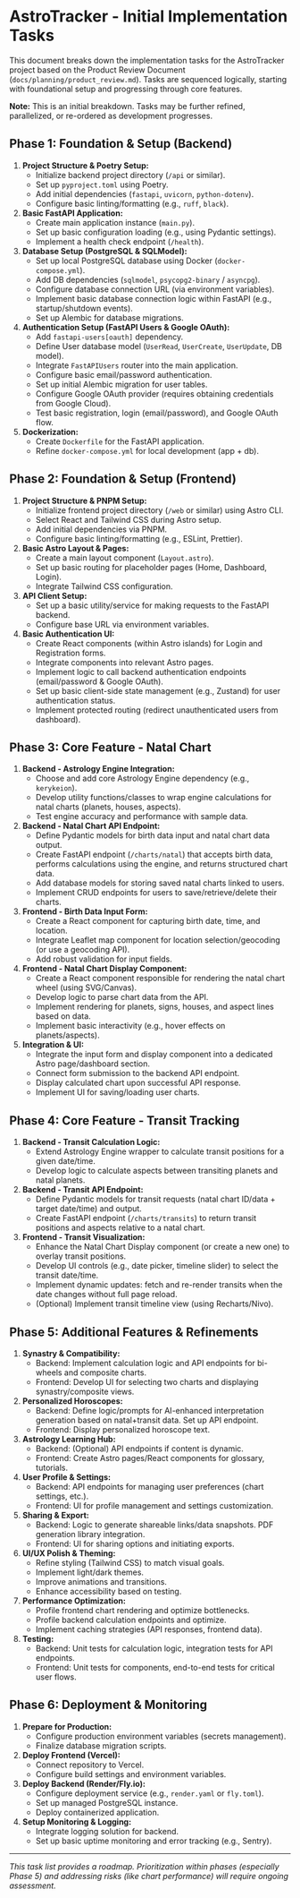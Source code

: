 # AstroTracker - Initial Implementation Tasks

This document breaks down the implementation tasks for the AstroTracker project based on the Product Review Document (`docs/planning/product_review.md`). Tasks are sequenced logically, starting with foundational setup and progressing through core features.

**Note:** This is an initial breakdown. Tasks may be further refined, parallelized, or re-ordered as development progresses.

## Phase 1: Foundation & Setup (Backend)

1.  **Project Structure & Poetry Setup:**
    *   Initialize backend project directory (`/api` or similar).
    *   Set up `pyproject.toml` using Poetry.
    *   Add initial dependencies (`fastapi`, `uvicorn`, `python-dotenv`).
    *   Configure basic linting/formatting (e.g., `ruff`, `black`).
2.  **Basic FastAPI Application:**
    *   Create main application instance (`main.py`).
    *   Set up basic configuration loading (e.g., using Pydantic settings).
    *   Implement a health check endpoint (`/health`).
3.  **Database Setup (PostgreSQL & SQLModel):**
    *   Set up local PostgreSQL database using Docker (`docker-compose.yml`).
    *   Add DB dependencies (`sqlmodel`, `psycopg2-binary` / `asyncpg`).
    *   Configure database connection URL (via environment variables).
    *   Implement basic database connection logic within FastAPI (e.g., startup/shutdown events).
    *   Set up Alembic for database migrations.
4.  **Authentication Setup (FastAPI Users & Google OAuth):**
    *   Add `fastapi-users[oauth]` dependency.
    *   Define User database model (`UserRead`, `UserCreate`, `UserUpdate`, DB model).
    *   Integrate `FastAPIUsers` router into the main application.
    *   Configure basic email/password authentication.
    *   Set up initial Alembic migration for user tables.
    *   Configure Google OAuth provider (requires obtaining credentials from Google Cloud).
    *   Test basic registration, login (email/password), and Google OAuth flow.
5.  **Dockerization:**
    *   Create `Dockerfile` for the FastAPI application.
    *   Refine `docker-compose.yml` for local development (app + db).

## Phase 2: Foundation & Setup (Frontend)

1.  **Project Structure & PNPM Setup:**
    *   Initialize frontend project directory (`/web` or similar) using Astro CLI.
    *   Select React and Tailwind CSS during Astro setup.
    *   Add initial dependencies via PNPM.
    *   Configure basic linting/formatting (e.g., ESLint, Prettier).
2.  **Basic Astro Layout & Pages:**
    *   Create a main layout component (`Layout.astro`).
    *   Set up basic routing for placeholder pages (Home, Dashboard, Login).
    *   Integrate Tailwind CSS configuration.
3.  **API Client Setup:**
    *   Set up a basic utility/service for making requests to the FastAPI backend.
    *   Configure base URL via environment variables.
4.  **Basic Authentication UI:**
    *   Create React components (within Astro islands) for Login and Registration forms.
    *   Integrate components into relevant Astro pages.
    *   Implement logic to call backend authentication endpoints (email/password & Google OAuth).
    *   Set up basic client-side state management (e.g., Zustand) for user authentication status.
    *   Implement protected routing (redirect unauthenticated users from dashboard).

## Phase 3: Core Feature - Natal Chart

1.  **Backend - Astrology Engine Integration:**
    *   Choose and add core Astrology Engine dependency (e.g., `kerykeion`).
    *   Develop utility functions/classes to wrap engine calculations for natal charts (planets, houses, aspects).
    *   Test engine accuracy and performance with sample data.
2.  **Backend - Natal Chart API Endpoint:**
    *   Define Pydantic models for birth data input and natal chart data output.
    *   Create FastAPI endpoint (`/charts/natal`) that accepts birth data, performs calculations using the engine, and returns structured chart data.
    *   Add database models for storing saved natal charts linked to users.
    *   Implement CRUD endpoints for users to save/retrieve/delete their charts.
3.  **Frontend - Birth Data Input Form:**
    *   Create a React component for capturing birth date, time, and location.
    *   Integrate Leaflet map component for location selection/geocoding (or use a geocoding API).
    *   Add robust validation for input fields.
4.  **Frontend - Natal Chart Display Component:**
    *   Create a React component responsible for rendering the natal chart wheel (using SVG/Canvas).
    *   Develop logic to parse chart data from the API.
    *   Implement rendering for planets, signs, houses, and aspect lines based on data.
    *   Implement basic interactivity (e.g., hover effects on planets/aspects).
5.  **Integration & UI:**
    *   Integrate the input form and display component into a dedicated Astro page/dashboard section.
    *   Connect form submission to the backend API endpoint.
    *   Display calculated chart upon successful API response.
    *   Implement UI for saving/loading user charts.

## Phase 4: Core Feature - Transit Tracking

1.  **Backend - Transit Calculation Logic:**
    *   Extend Astrology Engine wrapper to calculate transit positions for a given date/time.
    *   Develop logic to calculate aspects between transiting planets and natal planets.
2.  **Backend - Transit API Endpoint:**
    *   Define Pydantic models for transit requests (natal chart ID/data + target date/time) and output.
    *   Create FastAPI endpoint (`/charts/transits`) to return transit positions and aspects relative to a natal chart.
3.  **Frontend - Transit Visualization:**
    *   Enhance the Natal Chart Display component (or create a new one) to overlay transit positions.
    *   Develop UI controls (e.g., date picker, timeline slider) to select the transit date/time.
    *   Implement dynamic updates: fetch and re-render transits when the date changes without full page reload.
    *   (Optional) Implement transit timeline view (using Recharts/Nivo).

## Phase 5: Additional Features & Refinements

1.  **Synastry & Compatibility:**
    *   Backend: Implement calculation logic and API endpoints for bi-wheels and composite charts.
    *   Frontend: Develop UI for selecting two charts and displaying synastry/composite views.
2.  **Personalized Horoscopes:**
    *   Backend: Define logic/prompts for AI-enhanced interpretation generation based on natal+transit data. Set up API endpoint.
    *   Frontend: Display personalized horoscope text.
3.  **Astrology Learning Hub:**
    *   Backend: (Optional) API endpoints if content is dynamic.
    *   Frontend: Create Astro pages/React components for glossary, tutorials.
4.  **User Profile & Settings:**
    *   Backend: API endpoints for managing user preferences (chart settings, etc.).
    *   Frontend: UI for profile management and settings customization.
5.  **Sharing & Export:**
    *   Backend: Logic to generate shareable links/data snapshots. PDF generation library integration.
    *   Frontend: UI for sharing options and initiating exports.
6.  **UI/UX Polish & Theming:**
    *   Refine styling (Tailwind CSS) to match visual goals.
    *   Implement light/dark themes.
    *   Improve animations and transitions.
    *   Enhance accessibility based on testing.
7.  **Performance Optimization:**
    *   Profile frontend chart rendering and optimize bottlenecks.
    *   Profile backend calculation endpoints and optimize.
    *   Implement caching strategies (API responses, frontend data).
8.  **Testing:**
    *   Backend: Unit tests for calculation logic, integration tests for API endpoints.
    *   Frontend: Unit tests for components, end-to-end tests for critical user flows.

## Phase 6: Deployment & Monitoring

1.  **Prepare for Production:**
    *   Configure production environment variables (secrets management).
    *   Finalize database migration scripts.
2.  **Deploy Frontend (Vercel):**
    *   Connect repository to Vercel.
    *   Configure build settings and environment variables.
3.  **Deploy Backend (Render/Fly.io):**
    *   Configure deployment service (e.g., `render.yaml` or `fly.toml`).
    *   Set up managed PostgreSQL instance.
    *   Deploy containerized application.
4.  **Setup Monitoring & Logging:**
    *   Integrate logging solution for backend.
    *   Set up basic uptime monitoring and error tracking (e.g., Sentry).

---
*This task list provides a roadmap. Prioritization within phases (especially Phase 5) and addressing risks (like chart performance) will require ongoing assessment.* 